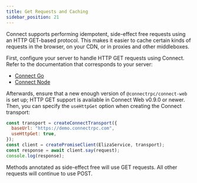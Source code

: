 ```yaml
---
title: Get Requests and Caching
sidebar_position: 21
---
```


Connect supports performing idempotent, side-effect free requests using an HTTP
GET-based protocol. This makes it easier to cache certain kinds of requests in
the browser, on your CDN, or in proxies and other middleboxes.

First, configure your server to handle HTTP GET requests using Connect. Refer
to the documentation that corresponds to your server:

- [Connect Go](../go/get-requests-and-caching.md)
- [Connect Node](../node/get-requests-and-caching.md)

Afterwards, ensure that a new enough version of `@connectrpc/connect-web` is set
up; HTTP GET support is available in Connect Web v0.9.0 or newer. Then, you can
specify the `useHttpGet` option when creating the Connect transport:

```js
const transport = createConnectTransport({
  baseUrl: "https://demo.connectrpc.com",
  useHttpGet: true,
});
const client = createPromiseClient(ElizaService, transport);
const response = await client.say(request);
console.log(response);
```

Methods annotated as side-effect free will use GET requests. All other requests
will continue to use POST.
